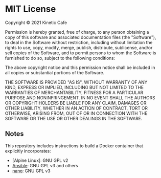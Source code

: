 # MIT License

Copyright © 2021 Kinetic Cafe

Permission is hereby granted, free of charge, to any person obtaining a copy of
this software and associated documentation files (the \"Software\"), to deal in
the Software without restriction, including without limitation the rights to
use, copy, modify, merge, publish, distribute, sublicense, and/or sell copies of
the Software, and to permit persons to whom the Software is furnished to do so,
subject to the following conditions:

The above copyright notice and this permission notice shall be included in all
copies or substantial portions of the Software.

THE SOFTWARE IS PROVIDED \"AS IS\", WITHOUT WARRANTY OF ANY KIND, EXPRESS OR
IMPLIED, INCLUDING BUT NOT LIMITED TO THE WARRANTIES OF MERCHANTABILITY, FITNESS
FOR A PARTICULAR PURPOSE AND NONINFRINGEMENT. IN NO EVENT SHALL THE AUTHORS OR
COPYRIGHT HOLDERS BE LIABLE FOR ANY CLAIM, DAMAGES OR OTHER LIABILITY, WHETHER
IN AN ACTION OF CONTRACT, TORT OR OTHERWISE, ARISING FROM, OUT OF OR IN
CONNECTION WITH THE SOFTWARE OR THE USE OR OTHER DEALINGS IN THE SOFTWARE.

## Notes

This repository includes instructions to build a Docker container that
explicitly incorporates:

- [Alpine Linux]: GNU GPL v2
- [Ansible]: GNU GPL v3 and others
- [nano]: GNU GPL v3

[debian linux]: https://alpinelinux.org/
[ansible]: https://www.ansible.com/community
[nano]: https://www.nano-editor.org

